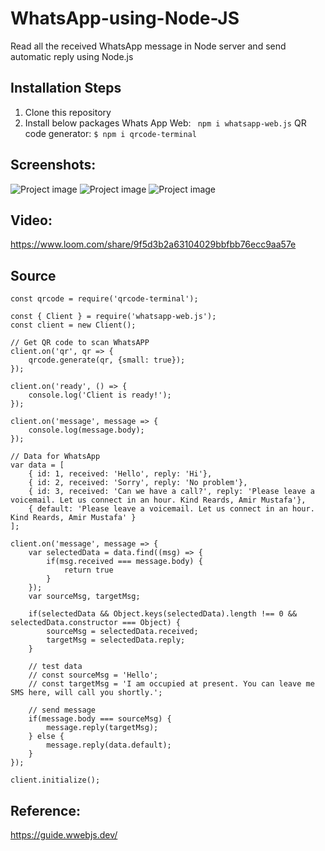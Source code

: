 # WhatsApp-using-Node-JS

Read all the received WhatsApp message in Node server and send automatic reply using Node.js

## Installation Steps

1. Clone this repository
2. Install below packages
   Whats App Web: ```  npm i whatsapp-web.js ```
   QR code generator:  ``` $ npm i qrcode-terminal ```

## Screenshots:
<img src='https://user-images.githubusercontent.com/15896579/132215861-5319407d-b446-4d96-866b-4c21e26886d7.png' alt="Project image"/>
<img src='https://user-images.githubusercontent.com/15896579/132215816-aa05b5b1-3ce3-44c6-8a66-e35fd1278bb0.png' alt="Project image"/>
<img src='https://user-images.githubusercontent.com/15896579/132215764-3a80e6b9-9589-477f-b577-4e0db0e7171c.png' alt="Project image"/>


## Video:
https://www.loom.com/share/9f5d3b2a63104029bbfbb76ecc9aa57e

## Source

```
const qrcode = require('qrcode-terminal');

const { Client } = require('whatsapp-web.js');
const client = new Client();

// Get QR code to scan WhatsAPP
client.on('qr', qr => {
    qrcode.generate(qr, {small: true});
});

client.on('ready', () => {
    console.log('Client is ready!');
});

client.on('message', message => {
	console.log(message.body);
});

// Data for WhatsApp
var data = [
    { id: 1, received: 'Hello', reply: 'Hi'},
    { id: 2, received: 'Sorry', reply: 'No problem'},
    { id: 3, received: 'Can we have a call?', reply: 'Please leave a voicemail. Let us connect in an hour. Kind Reards, Amir Mustafa'},
    { default: 'Please leave a voicemail. Let us connect in an hour. Kind Reards, Amir Mustafa' }
];

client.on('message', message => {
    var selectedData = data.find((msg) => {
        if(msg.received === message.body) {
            return true
        }
    });
    var sourceMsg, targetMsg;
    
    if(selectedData && Object.keys(selectedData).length !== 0 && selectedData.constructor === Object) {
        sourceMsg = selectedData.received;
        targetMsg = selectedData.reply;
    }

    // test data
    // const sourceMsg = 'Hello';
    // const targetMsg = 'I am occupied at present. You can leave me SMS here, will call you shortly.';

    // send message
	if(message.body === sourceMsg) {
		message.reply(targetMsg);
	} else {
        message.reply(data.default);
    }
});

client.initialize();
```

## Reference:
https://guide.wwebjs.dev/


